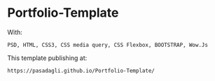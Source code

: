 # Portfolio-Template

With:

    PSD, HTML, CSS3, CSS media query, CSS Flexbox, BOOTSTRAP, Wow.Js

This template publishing at:

    https://pasadagli.github.io/Portfolio-Template/
